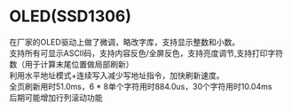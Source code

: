 # OLED(SSD1306)
在厂家的OLED驱动上做了微调，略改字库，支持显示整数和小数。  
支持所有可显示ASCII码，支持内容反色/全屏反色，支持亮度调节,支持打印字符数（用于计算末尾位置做局部刷新）  
利用水平地址模式+连续写入减少写地址指令，加快刷新速度。  
全页刷新用时51.0ms，6 * 8单个字符用时884.0us，30个字符用时10.04ms  
后期可能增加行列滚动功能  